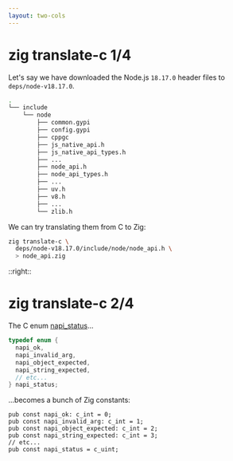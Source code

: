 ```yaml
---
layout: two-cols
---
```

# zig translate-c 1/4

<Transform scale="0.9">

Let's say we have downloaded the Node.js <code class="inline-code">18.17.0</code> header files to <code class="inline-code">deps/node-v18.17.0</code>.

```sh
.
└── include
    └── node
        ├── common.gypi
        ├── config.gypi
        ├── cppgc
        ├── js_native_api.h
        ├── js_native_api_types.h
        ├── ...
        ├── node_api.h
        ├── node_api_types.h
        ├── ...
        ├── uv.h
        ├── v8.h
        ├── ...
        └── zlib.h
```

We can try translating them from C to Zig:

```sh
zig translate-c \
  deps/node-v18.17.0/include/node/node_api.h \
  > node_api.zig
```

</Transform>

::right::

# zig translate-c 2/4

<Transform scale="0.9">

The C enum [napi_status](https://nodejs.org/api/n-api.html#napi_status)...

```c
typedef enum {
  napi_ok,
  napi_invalid_arg,
  napi_object_expected,
  napi_string_expected,
  // etc...
} napi_status; 
```

...becomes a bunch of Zig constants:

```zig
pub const napi_ok: c_int = 0;
pub const napi_invalid_arg: c_int = 1;
pub const napi_object_expected: c_int = 2;
pub const napi_string_expected: c_int = 3;
// etc...
pub const napi_status = c_uint;
```

</Transform>
